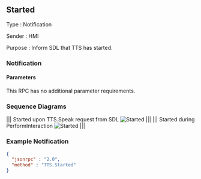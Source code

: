 ## Started

Type
: Notification

Sender
: HMI

Purpose
: Inform SDL that TTS has started.

### Notification

#### Parameters

This RPC has no additional parameter requirements.

### Sequence Diagrams
|||
Started upon TTS.Speak request from SDL
![Started](./assets/StartedFromSpeak.png)
|||
|||
Started during PerformInteraction
![Started](./assets/StartedFromPerformInteraction.png)
|||

### Example Notification
```json
{
  "jsonrpc" : "2.0",
  "method" : "TTS.Started"
}
```
